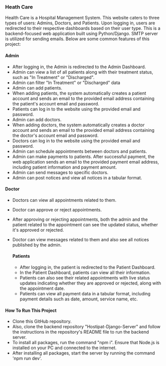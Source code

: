 ### Heath Care
Health Care is a Hospital Management System. This website caters to three types of users: Admins, Doctors, and Patients. Upon logging in, users are redirected to their respective dashboards based on their user type. This is a backend-focused web application built using Python/Django. SMTP server is utilized for sending emails. Below are some common features of this project:

#### Admin
* After logging in, the Admin is redirected to the Admin Dashboard.
* Admin can view a list of all patients along with their treatment status, such as "In Treatment" or "Discharged".
* Admin can filter "In Treatment" or "Discharged" data
* Admin can add patients.
* When adding patients, the system automatically creates a patient account and sends an email to the provided email address containing the patient's account email and password.
* Patients can log in to the website using the provided email and password.
* Admin can add doctors.
* When adding doctors, the system automatically creates a doctor account and sends an email to the provided email address containing the doctor's account email and password.
* Doctors can log in to the website using the provided email and password.
* Admin can schedule appointments between doctors and patients.
* Admin can make payments to patients. After successful payment, the web application sends an email to the provided payment email address, including patient information and payment amount.
* Admin can send messages to specific doctors.
* Admin can post notices and view all notices in a tabular format.

#### Doctor
* Doctors can view all appointments related to them.
* Doctor can approve or reject appointments.
* After approving or rejecting appointments, both the admin and the patient related to the appointment can see the updated status, whether it's approved or rejected.
* Doctor can view messages related to them and also see all notices published by the admin.

  #### Patients
  * After logging in, the patient is redirected to the Patient Dashboard.
  * In the Patient Dashboard, patients can view all their information.
  * Patients can also see their related appointments with live status updates indicating whether they are approved or rejected, along with the appointment date.
  * Patients can view all payment data in a tabular format, including payment details such as date, amount, service name, etc.
 
#### How To Run This Project
* Clone this GitHub repository.
* Also, clone the backend repository "Hostipat-Django-Server" and follow the instructions in the repository's README file to run the backend server.
* To install all packages, run the command "npm i". Ensure that Node.js is installed on your PC and connected to the internet.
* After installing all packages, start the server by running the command 'npm run dev'.

